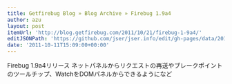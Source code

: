 ```yaml
---
title: Getfirebug Blog » Blog Archive » Firebug 1.9a4
author: azu
layout: post
itemUrl: 'http://blog.getfirebug.com/2011/10/21/firebug-1-9a4/'
editJSONPath: 'https://github.com/jser/jser.info/edit/gh-pages/data/2011/10/index.json'
date: '2011-10-11T15:09:00+00:00'
---
```

Firebug 1.9a4リリース
ネットパネルからリクエストの再送やブレークポイントのツールチップ、WatchをDOMパネルからできるようになど
